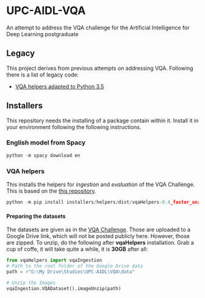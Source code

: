# UPC-AIDL-VQA
An attempt to address the VQA challenge for the Artificial Intelligence for Deep Learning postgraduate

## Legacy
This project derives from previous attempts on addressing VQA. Following there is a list of legacy code:

* [VQA helpers adapted to Python 3.5](https://github.com/vfp1/VQA)

## Installers
This repository needs the installing of a package contain within it. Install it in your environment following
the following instructions.

### English model from Spacy

```python
python -m spacy download en
```

### VQA helpers
This installs the helpers for _ingestion_ and _evaluation_ of the VQA Challenge. This is based on the
[this repository](https://github.com/vfp1/VQA).
``` python
python -m pip install installers/helpers/dist/vqaHelpers-0.4_faster_unzip_capabilities-py3-none-any.whl
```

#### Preparing the datasets
The datasets are given as in the [VQA Challenge](https://visualqa.org/download.html). Those are uploaded to a Google Drive 
link, which will not be posted publicly here. However, those are zipped. To unzip, do the following after **vqaHelpers** installation. 
Grab a cup of coffe, it will take quite a while, it is **30GB** after all:

``` python
from vqaHelpers import vqaIngestion
# Path to the root folder of the Google Drive data
path = r"G:\My Drive\Studies\UPC-AIDL\VQA\data"

# Unzip the Images
vqaIngestion.VQADataset().imageUnzip(path)
```

